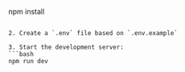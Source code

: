 npm install
   ```

2. Create a `.env` file based on `.env.example`

3. Start the development server:
   ```bash
   npm run dev